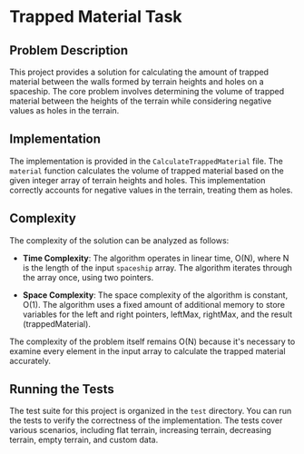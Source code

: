 # Trapped Material Task

## Problem Description

This project provides a solution for calculating the amount of trapped material between the walls formed by terrain heights and holes on a spaceship.
The core problem involves determining the volume of trapped material between the heights of the terrain while considering negative values as holes in the terrain.

## Implementation

The implementation is provided in the `CalculateTrappedMaterial` file. The `material` function calculates the volume of trapped material based on the given integer array of terrain heights and holes. This implementation correctly accounts for negative values in the terrain, treating them as holes.

## Complexity

The complexity of the solution can be analyzed as follows:

- **Time Complexity**: The algorithm operates in linear time, O(N), where N is the length of the input `spaceship` array. The algorithm iterates through the array once, using two pointers.

- **Space Complexity**: The space complexity of the algorithm is constant, O(1). The algorithm uses a fixed amount of additional memory to store variables for the left and right pointers, leftMax, rightMax, and the result (trappedMaterial).



The complexity of the problem itself remains O(N) because it's necessary to examine every element in the input array to calculate the trapped material accurately.

## Running the Tests

The test suite for this project is organized in the `test` directory. You can run the tests to verify the correctness of the implementation. The tests cover various scenarios, including flat terrain, increasing terrain, decreasing terrain, empty terrain, and custom data. 



